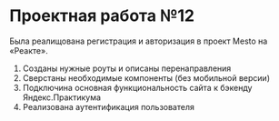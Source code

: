 # Проектная работа №12

Была реалищована регистрация и авторизация в проект Mesto на «Реакте».

1. Созданы нужные роуты и описаны перенаправления
2. Сверстаны необходимые компоненты (без мобильной версии)
3. Подключина основная функциональность сайта к бэкенду Яндекс.Практикума
4. Реализована аутентификация пользователя
